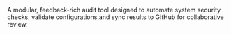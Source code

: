 A modular, feedback-rich audit tool designed to automate 
system security checks, 
validate configurations,and 
sync results to GitHub for collaborative review.
